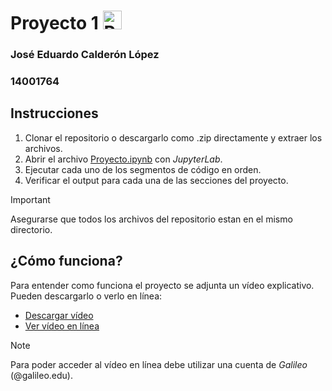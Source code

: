 # Proyecto 1 <img src="https://upload.wikimedia.org/wikipedia/commons/c/c3/Python-logo-notext.svg" alt="Python logo" width="30"/>

### José Eduardo Calderón López
### 14001764

## Instrucciones
1. Clonar el repositorio o descargarlo como .zip directamente y extraer los archivos.
2. Abrir el archivo [Proyecto.ipynb](https://github.com/SirJose/Proyecto1/blob/master/Proyecto1.ipynb) con *JupyterLab*.
3. Ejecutar cada uno de los segmentos de código en orden.
4. Verificar el output para cada una de las secciones del proyecto. 

> [!IMPORTANT]
> Asegurarse que todos los archivos del repositorio estan en el mismo directorio.


## ¿Cómo funciona?
Para entender como funciona el proyecto se adjunta un vídeo explicativo. Pueden descargarlo o verlo en línea:
- [Descargar vídeo](https://github.com/SirJose/Proyecto1/raw/master/Explicacion.mp4)
- [Ver vídeo en línea](https://drive.google.com/file/d/17_Cfqu1-Tjg72EzQEMPoXA6ux8zb8sEK/view?usp=sharing)

> [!NOTE]
> Para poder acceder al vídeo en línea debe utilizar una cuenta de *Galileo* (@galileo.edu).
